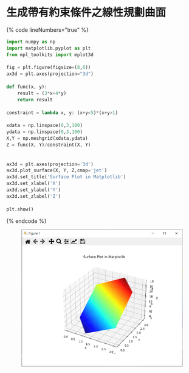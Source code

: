 # 生成帶有約束條件之線性規劃曲面

{% code lineNumbers="true" %}
```python
import numpy as np
import matplotlib.pyplot as plt
from mpl_toolkits import mplot3d

fig = plt.figure(figsize=(8,6))
ax3d = plt.axes(projection="3d")

def func(x, y):
    result = (3*x+4*y)
    return result

constraint = lambda x, y: (x+y<5)*(x+y>1)

xdata = np.linspace(0,3,100)
ydata = np.linspace(0,3,100)
X,Y = np.meshgrid(xdata,ydata)
Z = func(X, Y)/constraint(X, Y)


ax3d = plt.axes(projection='3d')
ax3d.plot_surface(X, Y, Z,cmap='jet')
ax3d.set_title('Surface Plot in Matplotlib')
ax3d.set_xlabel('X')
ax3d.set_ylabel('Y')
ax3d.set_zlabel('Z')

plt.show()
```
{% endcode %}

<figure><img src="../.gitbook/assets/image (21).png" alt=""><figcaption></figcaption></figure>
